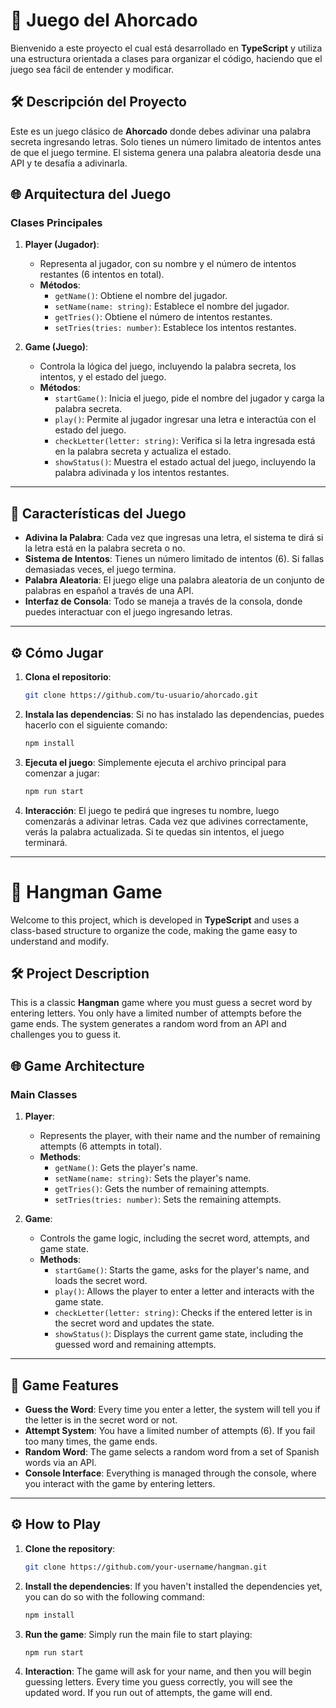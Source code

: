 
# 🤖 **Juego del Ahorcado**

Bienvenido a este proyecto el cual está desarrollado en **TypeScript** y utiliza una estructura orientada a clases para organizar el código, haciendo que el juego sea fácil de entender y modificar.

## 🛠️ **Descripción del Proyecto**

Este es un juego clásico de **Ahorcado** donde debes adivinar una palabra secreta ingresando letras. Solo tienes un número limitado de intentos antes de que el juego termine. El sistema genera una palabra aleatoria desde una API y te desafía a adivinarla.

## 🌐 **Arquitectura del Juego**

### **Clases Principales**

1. **Player (Jugador)**:
   - Representa al jugador, con su nombre y el número de intentos restantes (6 intentos en total).
   - **Métodos**:
     - `getName()`: Obtiene el nombre del jugador.
     - `setName(name: string)`: Establece el nombre del jugador.
     - `getTries()`: Obtiene el número de intentos restantes.
     - `setTries(tries: number)`: Establece los intentos restantes.

2. **Game (Juego)**:
   - Controla la lógica del juego, incluyendo la palabra secreta, los intentos, y el estado del juego.
   - **Métodos**:
     - `startGame()`: Inicia el juego, pide el nombre del jugador y carga la palabra secreta.
     - `play()`: Permite al jugador ingresar una letra e interactúa con el estado del juego.
     - `checkLetter(letter: string)`: Verifica si la letra ingresada está en la palabra secreta y actualiza el estado.
     - `showStatus()`: Muestra el estado actual del juego, incluyendo la palabra adivinada y los intentos restantes.

---

## 🚀 **Características del Juego**

- **Adivina la Palabra**: Cada vez que ingresas una letra, el sistema te dirá si la letra está en la palabra secreta o no. 
- **Sistema de Intentos**: Tienes un número limitado de intentos (6). Si fallas demasiadas veces, el juego termina.
- **Palabra Aleatoria**: El juego elige una palabra aleatoria de un conjunto de palabras en español a través de una API.
- **Interfaz de Consola**: Todo se maneja a través de la consola, donde puedes interactuar con el juego ingresando letras.

---

## ⚙️ **Cómo Jugar**

1. **Clona el repositorio**:
   ```bash
   git clone https://github.com/tu-usuario/ahorcado.git
   ```

2. **Instala las dependencias**:
   Si no has instalado las dependencias, puedes hacerlo con el siguiente comando:
   ```bash
   npm install
   ```

3. **Ejecuta el juego**:
   Simplemente ejecuta el archivo principal para comenzar a jugar:
   ```bash
   npm run start
   ```

4. **Interacción**:
   El juego te pedirá que ingreses tu nombre, luego comenzarás a adivinar letras. Cada vez que adivines correctamente, verás la palabra actualizada. Si te quedas sin intentos, el juego terminará.

---

# 🤖 **Hangman Game**

Welcome to this project, which is developed in **TypeScript** and uses a class-based structure to organize the code, making the game easy to understand and modify.

## 🛠️ **Project Description**

This is a classic **Hangman** game where you must guess a secret word by entering letters. You only have a limited number of attempts before the game ends. The system generates a random word from an API and challenges you to guess it.

## 🌐 **Game Architecture**

### **Main Classes**

1. **Player**:
   - Represents the player, with their name and the number of remaining attempts (6 attempts in total).
   - **Methods**:
     - `getName()`: Gets the player's name.
     - `setName(name: string)`: Sets the player's name.
     - `getTries()`: Gets the number of remaining attempts.
     - `setTries(tries: number)`: Sets the remaining attempts.

2. **Game**:
   - Controls the game logic, including the secret word, attempts, and game state.
   - **Methods**:
     - `startGame()`: Starts the game, asks for the player's name, and loads the secret word.
     - `play()`: Allows the player to enter a letter and interacts with the game state.
     - `checkLetter(letter: string)`: Checks if the entered letter is in the secret word and updates the state.
     - `showStatus()`: Displays the current game state, including the guessed word and remaining attempts.

---

## 🚀 **Game Features**

- **Guess the Word**: Every time you enter a letter, the system will tell you if the letter is in the secret word or not. 
- **Attempt System**: You have a limited number of attempts (6). If you fail too many times, the game ends.
- **Random Word**: The game selects a random word from a set of Spanish words via an API.
- **Console Interface**: Everything is managed through the console, where you interact with the game by entering letters.

---

## ⚙️ **How to Play**

1. **Clone the repository**:
   ```bash
   git clone https://github.com/your-username/hangman.git
   ```

2. **Install the dependencies**:
   If you haven't installed the dependencies yet, you can do so with the following command:
   ```bash
   npm install
   ```

3. **Run the game**:
   Simply run the main file to start playing:
   ```bash
   npm run start
   ```

4. **Interaction**:
   The game will ask for your name, and then you will begin guessing letters. Every time you guess correctly, you will see the updated word. If you run out of attempts, the game will end.
